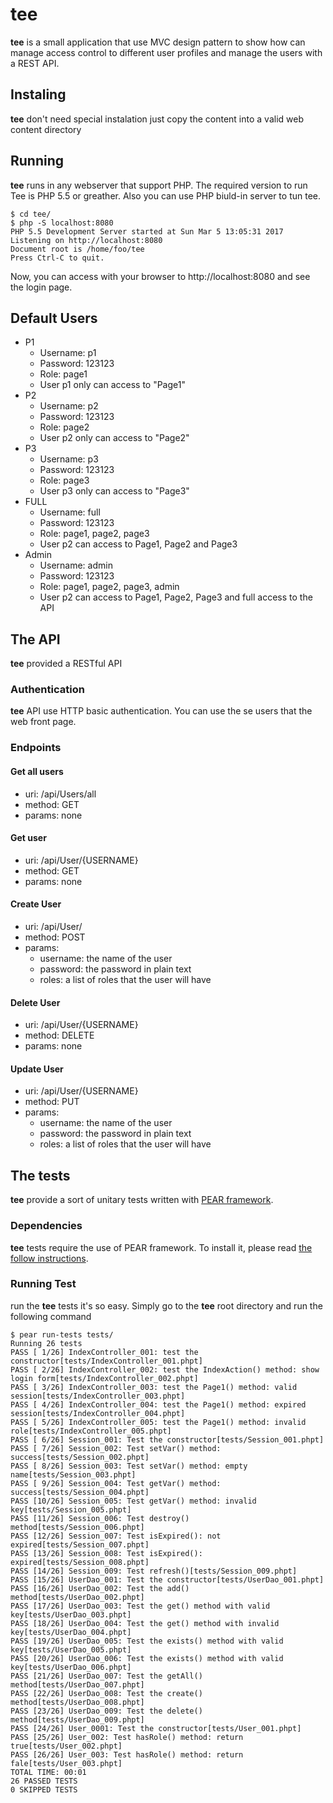 # tee
__tee__ is a small application that use MVC design pattern to show how can manage access control to different user profiles and manage the users with a REST API.
## Instaling
__tee__ don't need special instalation just copy the content into a valid web content directory
## Running
__tee__ runs in any webserver that support PHP. The required version to run Tee is PHP 5.5 or greather. Also you can use PHP biuld-in server to tun tee.

```
$ cd tee/
$ php -S localhost:8080
PHP 5.5 Development Server started at Sun Mar 5 13:05:31 2017
Listening on http://localhost:8080
Document root is /home/foo/tee
Press Ctrl-C to quit.
```
Now, you can access with your browser to http://localhost:8080 and see the login page.

## Default Users ##
* P1
  * Username: p1
  * Password: 123123
  * Role: page1
  * User p1 only can access to "Page1"
* P2
  * Username: p2
  * Password: 123123
  * Role: page2
  * User p2 only can access to "Page2"
* P3
  * Username: p3
  * Password: 123123
  * Role: page3
  * User p3 only can access to "Page3"
* FULL
  * Username: full
  * Password: 123123
  * Role: page1, page2, page3
  * User p2 can access to Page1, Page2 and Page3
* Admin
  * Username: admin
  * Password: 123123
  * Role: page1, page2, page3, admin
  * User p2 can access to Page1, Page2, Page3 and full access to the API

## The API
__tee__ provided a RESTful API

### Authentication
__tee__ API use HTTP basic authentication. You can use the se users that the web front page.

### Endpoints
#### Get all users
* uri: /api/Users/all
* method: GET
* params: none

#### Get user
* uri: /api/User/{USERNAME}
* method: GET
* params: none

#### Create User
* uri: /api/User/
* method: POST
* params:
  * username: the name of the user
  * password: the password in plain text
  * roles: a list of roles that the user will have

#### Delete User
* uri: /api/User/{USERNAME}
* method: DELETE
* params: none

#### Update User
* uri: /api/User/{USERNAME}
* method: PUT
* params:
  * username: the name of the user
  * password: the password in plain text
  * roles: a list of roles that the user will have

## The tests
__tee__ provide a sort of unitary tests written with [PEAR framework](https://pear.php.net/).

### Dependencies
__tee__ tests require the use of PEAR framework. To install it, please read [the follow instructions](https://pear.php.net/manual/en/installation.php).

### Running Test
run the __tee__ tests it's so easy. Simply go to the __tee__ root directory and run the following command
```
$ pear run-tests tests/
Running 26 tests
PASS [ 1/26] IndexController_001: test the constructor[tests/IndexController_001.phpt]
PASS [ 2/26] IndexController_002: test the IndexAction() method: show login form[tests/IndexController_002.phpt]
PASS [ 3/26] IndexController_003: test the Page1() method: valid session[tests/IndexController_003.phpt]
PASS [ 4/26] IndexController_004: test the Page1() method: expired session[tests/IndexController_004.phpt]
PASS [ 5/26] IndexController_005: test the Page1() method: invalid role[tests/IndexController_005.phpt]
PASS [ 6/26] Session_001: Test the constructor[tests/Session_001.phpt]
PASS [ 7/26] Session_002: Test setVar() method: success[tests/Session_002.phpt]
PASS [ 8/26] Session_003: Test setVar() method: empty name[tests/Session_003.phpt]
PASS [ 9/26] Session_004: Test getVar() method: success[tests/Session_004.phpt]
PASS [10/26] Session_005: Test getVar() method: invalid key[tests/Session_005.phpt]
PASS [11/26] Session_006: Test destroy() method[tests/Session_006.phpt]
PASS [12/26] Session_007: Test isExpired(): not expired[tests/Session_007.phpt]
PASS [13/26] Session_008: Test isExpired(): expired[tests/Session_008.phpt]
PASS [14/26] Session_009: Test refresh()[tests/Session_009.phpt]
PASS [15/26] UserDao_001: Test the constructor[tests/UserDao_001.phpt]
PASS [16/26] UserDao_002: Test the add() method[tests/UserDao_002.phpt]
PASS [17/26] UserDao_003: Test the get() method with valid key[tests/UserDao_003.phpt]
PASS [18/26] UserDao_004: Test the get() method with invalid key[tests/UserDao_004.phpt]
PASS [19/26] UserDao_005: Test the exists() method with valid key[tests/UserDao_005.phpt]
PASS [20/26] UserDao_006: Test the exists() method with valid key[tests/UserDao_006.phpt]
PASS [21/26] UserDao_007: Test the getAll() method[tests/UserDao_007.phpt]
PASS [22/26] UserDao_008: Test the create() method[tests/UserDao_008.phpt]
PASS [23/26] UserDao_009: Test the delete() method[tests/UserDao_009.phpt]
PASS [24/26] User_0001: Test the constructor[tests/User_001.phpt]
PASS [25/26] User_002: Test hasRole() method: return true[tests/User_002.phpt]
PASS [26/26] User_003: Test hasRole() method: return fale[tests/User_003.phpt]
TOTAL TIME: 00:01
26 PASSED TESTS
0 SKIPPED TESTS
```
